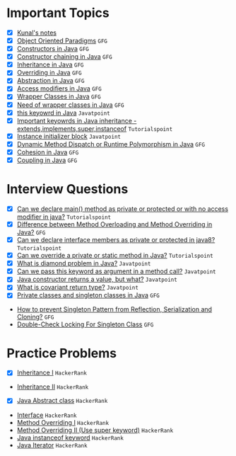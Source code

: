 # Important Topics

- [X] [Kunal's notes](https://github.com/kunal-kushwaha/DSA-Bootcamp-Java/tree/main/lectures/17-oop/notes)
- [X] [Object Oriented Paradigms](https://www.geeksforgeeks.org/object-oriented-programming-oops-concept-in-java/) `GFG`
- [X] [Constructors in Java](https://www.geeksforgeeks.org/constructors-in-java/) `GFG`
- [X] [Constructor chaining in Java](https://www.geeksforgeeks.org/constructor-chaining-java-examples/) `GFG`
- [X] [Inheritance in Java](https://www.geeksforgeeks.org/inheritance-in-java/) `GFG`
- [X] [Overriding in Java](https://www.geeksforgeeks.org/overriding-in-java/) `GFG`
- [X] [Abstraction in Java](https://www.geeksforgeeks.org/abstraction-in-java-2/) `GFG`
- [X] [Access modifiers in Java](https://www.geeksforgeeks.org/access-modifiers-java/) `GFG`
- [X] [Wrapper Classes in Java](https://www.geeksforgeeks.org/wrapper-classes-java/) `GFG`
- [X] [Need of wrapper classes in Java](https://www.geeksforgeeks.org/need-of-wrapper-classes-in-java/) `GFG`
- [X] [this keyowrd in Java](https://www.javatpoint.com/this-keyword) `Javatpoint`
- [X] [Important keyowrds in Java inheritance - extends,implements,super,instanceof](https://www.tutorialspoint.com/java/java_inheritance.htm) `Tutorialspoint`
- [X] [Instance initializer block](https://www.javatpoint.com/instance-initializer-block) `Javatpoint`
- [X] [Dynamic Method Dispatch or Runtime Polymorphism in Java](https://www.geeksforgeeks.org/dynamic-method-dispatch-runtime-polymorphism-java/) `GFG`
- [X] [Cohesion in Java](https://www.geeksforgeeks.org/cohesion-in-java/) `GFG`
- [X] [Coupling in Java](https://www.geeksforgeeks.org/coupling-in-java/) `GFG`

# Interview Questions
- [X] [Can we declare main() method as private or protected or with no access modifier in java?](https://www.tutorialspoint.com/can-we-declare-main-method-as-private-or-protected-or-with-no-access-modifier-in-java) `Tutorialspoint`
- [X] [Difference between Method Overloading and Method Overriding in Java?](https://www.geeksforgeeks.org/difference-between-method-overloading-and-method-overriding-in-java/) `GFG`
- [X] [Can we declare interface members as private or protected in java8?](https://www.tutorialspoint.com/can-we-declare-interface-members-as-private-or-protected-in-java8) `Tutorialspoint`
- [X] [Can we override a private or static method in Java?](https://www.tutorialspoint.com/can-we-override-a-private-or-static-method-in-java) `Tutorialspoint`
- [X] [What is diamond problem in Java?](https://www.javatpoint.com/what-is-diamond-problem-in-java) `Javatpoint`
- [X] [Can we pass this keyword as argument in a method call?](https://www.javatpoint.com/this-keyword#:~:text=this%3A%20to%20pass%20as%20an%20argument%20in%20the%20method) `Javatpoint`
- [X] [Java constructor returns a value, but what?](https://www.javatpoint.com/java-constructor-returns-a-value-but-what) `Javatpoint`
- [X] [What is covariant return type?](https://www.javatpoint.com/covariant-return-type) `Javatpoint`
- [X] [Private classes and singleton classes in Java](https://www.geeksforgeeks.org/private-constructors-and-singleton-classes-in-java/) `GFG`
- [How to prevent Singleton Pattern from Reflection, Serialization and Cloning?](https://www.geeksforgeeks.org/prevent-singleton-pattern-reflection-serialization-cloning/) `GFG`
- [Double-Check Locking For Singleton Class](https://www.geeksforgeeks.org/java-program-to-demonstrate-the-double-check-locking-for-singleton-class/) `GFG`

# Practice Problems
- [X] [Inheritance I](https://www.hackerrank.com/challenges/java-inheritance-1/problem?isFullScreen=true) `HackerRank`
- [Inheritance II](https://www.hackerrank.com/challenges/java-inheritance-2/problem?isFullScreen=true) `HackerRank`
- [X] [Java Abstract class](https://www.hackerrank.com/challenges/java-abstract-class/problem?isFullScreen=true) `HackerRank`
- [Interface](https://www.hackerrank.com/challenges/java-interface/problem?isFullScreen=true) `HackerRank`
- [Method Overriding I](https://www.hackerrank.com/challenges/java-method-overriding/problem?isFullScreen=true) `HackerRank`
- [Method Overriding II (Use super keyword)](https://www.hackerrank.com/challenges/java-method-overriding-2-super-keyword/problem?isFullScreen=true) `HackerRank`
- [Java instanceof keyword](https://www.hackerrank.com/challenges/java-instanceof-keyword/problem?isFullScreen=true) `HackerRank`
- [Java Iterator](https://www.hackerrank.com/challenges/java-iterator/problem?isFullScreen=true) `HackerRank`
